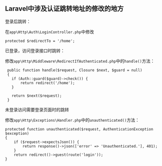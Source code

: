 ## Laravel中涉及认证跳转地址的修改的地方


登录后跳转：

在`app\Http\Auth\LoginController.php`中修改
```
protected $redirectTo = '/home';
```

已登录，访问登录接口时跳转：

修改`app\Http\Middleware\RedirectIfAuthenticated.php`中的`handle()`方法：

```
 public function handle($request, Closure $next, $guard = null)
 {
   if (Auth::guard($guard)->check()) {
       return redirect('/home');
   }
   
   return $next($request);
 }
```


未登录访问需要登录页面时的跳转

修改`app\Http\Exceptions\Handler.php`中的`unauthenticated()`方法：

```
protected function unauthenticated($request, AuthenticationException $exception)
{
    if ($request->expectsJson()) {
        return response()->json(['error' => 'Unauthenticated.'], 401);
    }
    return redirect()->guest(route('login'));
}
```